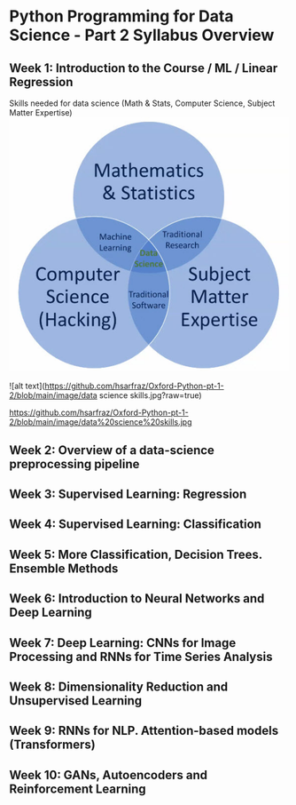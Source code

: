 # Python Programming for Data Science - Part 2 Syllabus Overview

## Week 1: Introduction to the Course / ML / Linear Regression

Skills needed for data science (Math & Stats, Computer Science, Subject Matter Expertise)
<img src="python_pt2/images2/data science skills.jpg" width="700">

![alt text](https://github.com/hsarfraz/Oxford-Python-pt-1-2/blob/main/image/data science skills.jpg?raw=true)

https://github.com/hsarfraz/Oxford-Python-pt-1-2/blob/main/image/data%20science%20skills.jpg

## Week 2: Overview of a data-science preprocessing pipeline

## Week 3: Supervised Learning: Regression

## Week 4: Supervised Learning: Classification

## Week 5: More Classification, Decision Trees. Ensemble Methods

## Week 6: Introduction to Neural Networks and Deep Learning

## Week 7: Deep Learning: CNNs for Image Processing and RNNs for Time Series Analysis

## Week 8: Dimensionality Reduction and Unsupervised Learning

## Week 9: RNNs for NLP. Attention-based models (Transformers)

## Week 10: GANs, Autoencoders and Reinforcement Learning
